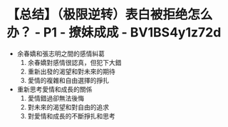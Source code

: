 # 【总结】（极限逆转）表白被拒绝怎么办？ - P1 - 撩妹成成 - BV1BS4y1z72d

-   余春嬌和張志明之間的感情糾葛
    1.  余春嬌對感情很認真，但犯下大錯
    2.  重新出發的渴望和對未來的期待
    3.  愛情的複雜和自由選擇的掙扎
-   重新思考愛情和成長的關係
    1.  愛情錯過卻無法後悔
    2.  對未來的渴望和對自由的追求
    3.  對愛情和成長的不斷掙扎和思考